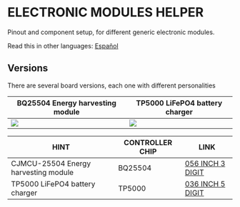 # ELECTRONIC MODULES HELPER

Pinout and component setup, for different generic electronic modules.

Read this in other languages: [Español](/assets/markdown/README.es.md)

## Versions

There are several board versions, each one with different personalities

BQ25504 Energy harvesting module              | TP5000 LiFePO4 battery charger                
----------------------------------------------|-----------------------------------------------
![](/056-inch-3-digit/assets/img/meteron.jpg) | ![](/036-inch-5-digit/assets/img/meteron.jpg) 


| HINT                                 | CONTROLLER CHIP | LINK                                     
|--------------------------------------|-----------------|--------------------------------------
| CJMCU-25504 Energy harvesting module | BQ25504         | [056 INCH 3 DIGIT](/056-inch-3-digit)  
| TP5000 LiFePO4 battery charger       | TP5000          | [036 INCH 5 DIGIT](/036-inch-5-digit)  



